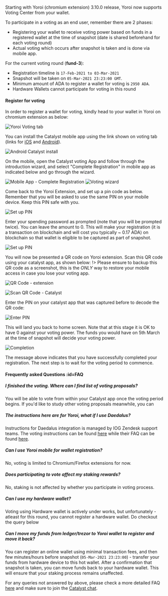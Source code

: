 
Starting with Yoroi (chromium extension) 3.10.0 release, Yoroi now supports Voting Center from your wallet.

To participate in a voting as an end user, remember there are 2 phases:
- Registering your wallet to receive voting power based on funds in a registered wallet at the time of snapshot (date is shared beforehand for each voting round)
- Actual voting which occurs after snapshot is taken and is done via mobile app.

For the current voting round (**fund-3**):
- Registration timeline is `17-Feb-2021 to 03-Mar-2021`
- Snapshot will be taken on `05-Mar-2021 23:23:00 GMT`.
- Minimum amount of ADA to register a wallet for voting is `2950 ADA`.
- Hardware Wallets cannot participate for voting in this round

#### Register for voting

In order to register a wallet for voting, kindly head to your wallet in Yoroi on chromium extension as below:

![Yoroi Voting tab](https://raw.githubusercontent.com/cardano-community/support-faq/images/docs/images/voting1.png ':size=50%')

You can install the Catalyst mobile app using the link shown on voting tab (links for [iOS](https://apps.apple.com/kg/app/catalyst-voting/id1517473397) and [Android](https://play.google.com/store/apps/details?id=io.iohk.vitvoting)).

![Android Catalyst install](https://raw.githubusercontent.com/cardano-community/support-faq/images/docs/images/mobilevoting1.png ':size=50%')

On the mobile, open the Catalyst voting App and follow through the introduction wizard, and select "Complete Registration" in mobile app as indicated below and go through the wizard.

![Mobile App - Complete Registration](https://raw.githubusercontent.com/cardano-community/support-faq/images/docs/images/mobilevoting2.png ':size=50%')
![Voting wizard](https://raw.githubusercontent.com/cardano-community/support-faq/images/docs/images/mobilevoting3.png ':size=18%')

Come back to the Yoroi Extension, and set up a pin code as below. Remember that you will be asked to use the same PIN on your mobile device. Keep this PIN safe with you.

![Set up PIN](https://raw.githubusercontent.com/cardano-community/support-faq/images/docs/images/voting2.png ':size=35%')

Enter your spending password as prompted (note that you will be prompted twice). You can leave the amount to 0. This will make your registration (it is a transaction on blockchain and will cost you typically ~ 0.17 ADA) on blockchain so that wallet is eligible to be captured as part of snapshot.

![Set up PIN](https://raw.githubusercontent.com/cardano-community/support-faq/images/docs/images/voting4.png ':size=35%')

You will now be presented a QR code on Yoroi extension. Scan this QR code using your catalyst app, as shown below:
!> Please ensure to backup this QR code as a screenshot, this is the *ONLY* way to restore your mobile access in case you lose your voting app.

![QR Code - extension](https://raw.githubusercontent.com/cardano-community/support-faq/images/docs/images/voting5.png ':size=35%')  

![Scan QR Code - Catalyst](https://raw.githubusercontent.com/cardano-community/support-faq/images/docs/images/mobilevoting4.png ':size=30%')

Enter the PIN on your catalyst app that was captured before to decode the QR code:

![Enter PIN](https://raw.githubusercontent.com/cardano-community/support-faq/images/docs/images/mobilevoting5.png ':size=30%')

This will land you back to home screen. Note that at this stage it is OK to have 0 against your voting power. The funds you would have on 5th March at the time of snapshot will decide your voting power.

![Completion](https://raw.githubusercontent.com/cardano-community/support-faq/images/docs/images/mobilevoting6.png ':size=30%')

The message above indicates that you have successfully completed your registration. The next step is to wait for the voting period to commence.

#### Frequently asked Questions :id=FAQ

##### I finished the voting. Where can I find list of voting proposals?

You will be able to vote from within your Catalyst app once the voting period begins. If you'd like to study other voting proposals meanwhile, you can 

##### The instructions here are for Yoroi, what if I use Daedalus?

Instructions for Daedalus integration is managed by IOG Zendesk support teams. The voting instructions can be found [here](https://iohk.zendesk.com/hc/en-us/articles/900004485866-Project-Catalyst-Fund3-voting-instructions) while their FAQ can be found [here](https://iohk.zendesk.com/hc/en-us/articles/900004448046-Catalyst-Fund3-FAQ).

##### Can I use Yoroi mobile for wallet registration?

No, voting is limited to Chromium/Firefox extensions for now.

##### Does participating to vote affect my staking rewards?

No, staking is not affected by whether you participate in voting process.

##### Can I use my hardware wallet?

Voting using Hardware wallet is actively under works, but unfortunately - atleast for this round, you cannot register a hardware wallet. Do checkout the query below

##### Can I move my funds from ledger/trezor to Yoroi wallet to register and move it back?

You can register an online wallet using minimal transaction fees, and then few minutes/hours before snapshot (`05-Mar-2021 23:23:00`) - transfer your funds from hardware device to this hot wallet. After a confirmation that snapshot is taken, you can move funds back to your hardware wallet. This will ensure that your staking process remains unaffected.

For any queries not answered by above, please check a more detailed FAQ [here](https://docs.google.com/document/d/1qYtV15WXeM_AQYvISzr0a0Qj2IzW3hDvhMBvZZ4w2jE) and make sure to join the [Catalyst chat](https://t.me/ProjectCatalystChat).
